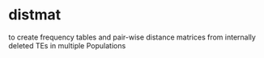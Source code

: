 # distmat

to create frequency tables and pair-wise distance matrices from internally deleted TEs in multiple Populations
